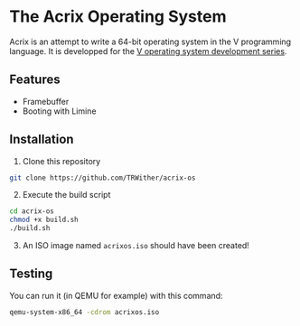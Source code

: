# The Acrix Operating System

Acrix is an attempt to write a 64-bit operating system in the V programming language. It is developped for the [V operating system development series](https://github.com/TRWither/v-os-tutorial).

## Features
- Framebuffer
- Booting with Limine

## Installation
1. Clone this repository
```sh
git clone https://github.com/TRWither/acrix-os
```
2. Execute the build script
```sh
cd acrix-os
chmod +x build.sh
./build.sh
```
3. An ISO image named `acrixos.iso` should have been created!

## Testing
You can run it (in QEMU for example) with this command:
```sh
qemu-system-x86_64 -cdrom acrixos.iso
```